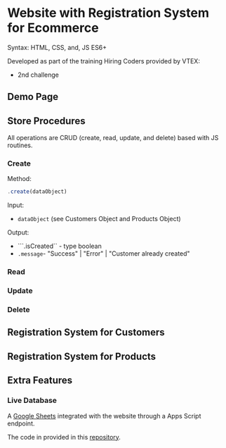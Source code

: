 # Website with Registration System for Ecommerce

Syntax: HTML, CSS, and, JS ES6+

Developed as part of the training Hiring Coders provided by VTEX:

- 2nd challenge

## Demo Page

## Store Procedures

All operations are CRUD (create, read, update, and delete) based with JS routines.

### Create

Method:

```javascript
.create(dataObject)
```
Input: 
- ```dataObject``` (see Customers Object and Products Object)

Output: 
- ```.isCreated`` - type boolean
- ```.message```- "Success" | "Error" | "Customer already created" 

### Read

### Update

### Delete

## Registration System for Customers

## Registration System for Products

## Extra Features

### Live Database

A [Google Sheets](mylink.com) integrated with the website through a Apps Script endpoint.

The code in provided in this [repository](mylink.com).
